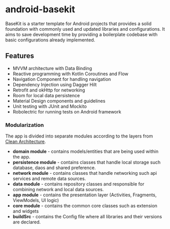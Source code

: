 # android-basekit

BaseKit is a starter template for Android projects that provides a solid foundation with commonly used and updated libraries and configurations. It aims to save development time by providing a boilerplate codebase with basic configurations already implemented.

## Features

- MVVM architecture with Data Binding
- Reactive programming with Kotlin Coroutines and Flow
- Navigation Component for handling navigation
- Dependency Injection using Dagger Hilt
- Retrofit and okHttp for networking
- Room for local data persistence
- Material Design components and guidelines
- Unit testing with JUnit and Mockito
- Robolectric for running tests on Android framework

 ### Modularization
 
  The app is divided into separate modules according to the layers from [Clean Architecture](https://blog.cleancoder.com/uncle-bob/2012/08/13/the-clean-architecture.html).
   - **domain module** - contains models/entities that are being used within the app.
   - **persistence module** - contains classes that handle local storage such database, daos and shared preference.
   - **network module** - contains classes that handle networking such api services and remote data sources.
   - **data module** - contains repository classes and responsible for combining network and local data sources.
   - **app module** - contains the presentation layer (Activities, Fragments, ViewModels, UI logic)
   - **core module** - contains the common core classes such as extension and widgets
   - **buildSrc** - contains the Config file where all libraries and their versions are declared.
